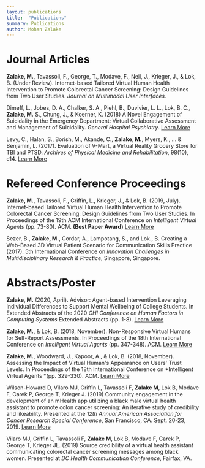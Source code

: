 ```yaml
---
layout: publications
title:  "Publications"
summary: Publications
author: Mohan Zalake
---
```

# **Journal Articles**

**Zalake, M.**, Tavassoli, F., George, T., Modave, F., Neil, J., Krieger, J., & Lok, B. (Under Review). Internet-based Tailored Virtual Human Health Intervention to Promote Colorectal Cancer Screening: Design Guidelines from Two User Studies. *Journal on Multimodal User Interfaces*.

Dimeff, L., Jobes, D. A., Chalker, S. A., Piehl, B., Duvivier, L. L., Lok, B. C., **Zalake, M.** S., Chung, J., & Koerner, K. (2018) A Novel Engagement of Suicidality in the Emergency Department: Virtual Collaborative Assessment and Management of Suicidality. *General Hospital Psychiatry*. [Learn More](https://www.sciencedirect.com/science/article/pii/S0163834318300884)

Levy, C., Halan, S., Borish, M., Akande, C., **Zalake, M.**, Myers, K., ... & Benjamin, L. (2017). Evaluation of V-Mart, a Virtual Reality Grocery Store for TBI and PTSD. *Archives of Physical Medicine and Rehabilitation*, 98(10), e14. [Learn More](https://www.archives-pmr.org/article/S0003-9993(17)30590-7/abstract)

# **Refereed Conference Proceedings**

**Zalake, M.**, Tavassoli, F., Griffin, L., Krieger, J., & Lok, B. (2019, July). Internet-based Tailored Virtual Human Health Intervention to Promote Colorectal Cancer Screening: Design Guidelines from Two User Studies. In Proceedings of the 19th ACM International Conference on *Intelligent Virtual Agents* (pp. 73-80). ACM. **(Best Paper Award)** [Learn More](https://dl.acm.org/doi/abs/10.1145/3308532.3329471)

Sezer, B., **Zalake, M.**, Cordar, A., Lampotang, S., and Lok., B. Creating a Web-Based 3D Virtual Patient Scenario for Communication Skills Practice (2017). 5th International Conference on *Innovation Challenges in Multidisciplinary Research & Practice*, Singapore, Singapore.

# **Abstracts/Poster**

**Zalake, M.** (2020, April). Advisor: Agent-based Intervention Leveraging Individual Differences to Support Mental Wellbeing of College Students. In Extended Abstracts of the 2020 *CHI Conference on Human Factors in Computing Systems* Extended Abstracts (pp. 1-8). [Learn More](https://dl.acm.org/doi/abs/10.1145/3334480.3375026)

**Zalake, M.**, & Lok, B. (2018, November). Non-Responsive Virtual Humans for Self-Report Assessments. In Proceedings of the 18th International Conference on *Intelligent Virtual Agents* (pp. 347-348). ACM. [Learn More](https://dl.acm.org/doi/abs/10.1145/3267851.3267893)

**Zalake, M.**, Woodward, J., Kapoor, A., & Lok, B. (2018, November). Assessing the Impact of Virtual Human's Appearance on Users' Trust Levels. In Proceedings of the 18th International Conference on *Intelligent Virtual Agents *(pp. 329-330). ACM. [Learn More](https://dl.acm.org/doi/abs/10.1145/3267851.3267863)

Wilson-Howard D, Vilaro MJ, Griffin L, Tavassoli F, **Zalake M**, Lok B, Modave F, Carek P, George T, Krieger J. (2019) Community engagement in the development of an mHealth app utilizing a black male virtual health assistant to promote colon cancer screening: An iterative study of credibility and likeability. Presented at the *12th Annual American Association for Cancer Research Special Conference*, San Francisco, CA. Sept. 20-23, 2019. [Learn More](https://cebp.aacrjournals.org/content/29/6_Supplement_2/A041.abstract)

Vilaro MJ, Griffin L, Tavassoli F, **Zalake M**, Lok B, Modave F, Carek P, George T, Krieger JL. (2019) Source credibility of a virtual health assistant communicating colorectal cancer screening messages among black women. Presented at *DC Health Communication Conference*, Fairfax, VA.
